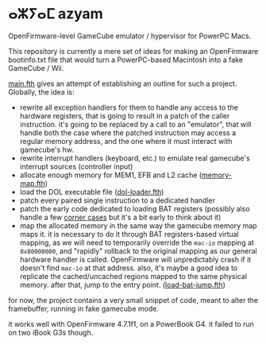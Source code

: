 # ⴰⵣⵢⴰⵎ azyam
OpenFirmware-level GameCube emulator / hypervisor for PowerPC Macs.

This repository is currently a mere set of ideas for making an OpenFirmware bootinfo.txt file that would turn a PowerPC-based Macintosh into a fake GameCube / Wii.

[main.fth](src/main.fth) gives an attempt of establishing an outline for such a project. Globally, the idea is:

- rewrite all exception handlers for them to handle any access to the hardware registers, that is going to result in a patch of the caller instruction. it's going to be replaced by a call to an "emulator", that will handle both the case where the patched instruction may access a regular memory address, and the one where it must interact with gamecube's hw.
- rewrite interrupt handlers (keyboard, etc.) to emulate real gamecube's interrupt sources (controller input)
- allocate enough memory for MEM1, EFB and L2 cache ([memory-map.fth](src/memory-map.fth))
- load the DOL executable file ([dol-loader.fth](src/dol-loader.fth))
- patch every paired single instruction to a dedicated handler
- patch the early code dedicated to loading BAT registers (possibly also handle a few [corner cases](https://dolphin-emu.org/blog/2016/09/06/booting-the-final-gc-game/) but it's a bit early to think about it)
- map the allocated memory in the same way the gamecube memory map maps it. it is necessary to do it through BAT registers-based virtual mapping, as we will need to temporarily override the ``mac-io`` mapping at ``0x80000000``, and "rapidly" rollback to the original mapping as our general hardware handler is called. OpenFirmware will unpredictably crash if it doesn't find ``mac-io`` at that address. also, it's maybe a good idea to replicate the cached/uncached regions mapped to the same physical memory. after that, jump to the entry point. ([load-bat-jump.fth](src/load-bat-jump.fth)) 

for now, the project contains a very small snippet of code, meant to alter the framebuffer, running in fake gamecube mode.

it works well with OpenFirmware 4.7.1f1, on a PowerBook G4. it failed to run on two iBook G3s though.
